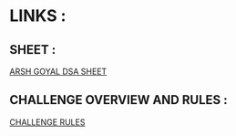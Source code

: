 # LINKS : 
## SHEET : 
[ARSH GOYAL DSA SHEET](https://docs.google.com/spreadsheets/d/1r35qSXY6rSAonFbPEKB_KXUvpCIBbVGMp5001MaNb3c/htmlview?gid=0&pru=AAABkNTH4Ag*LXZB71Me6Du7jkA4PCI04Q#gid=0)
 
## CHALLENGE OVERVIEW AND RULES : 
[CHALLENGE RULES](https://docs.google.com/document/d/1Lzgo8jmu_aEhx2LinHPVBH6h3O94W8dEMfVspsmeVFY/preview?pru=AAABkNTH6hg*KXkfB8JGwaid0Q9_aX6FJg)